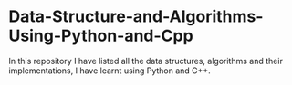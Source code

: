 # Data-Structure-and-Algorithms-Using-Python-and-Cpp
In this repository I have listed all the data structures, algorithms and their implementations, I have learnt using Python and C++.
